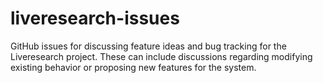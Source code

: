 # liveresearch-issues
GitHub issues for discussing feature ideas and bug tracking for the Liveresearch project. These can include discussions regarding modifying existing behavior or proposing new features for the system.
